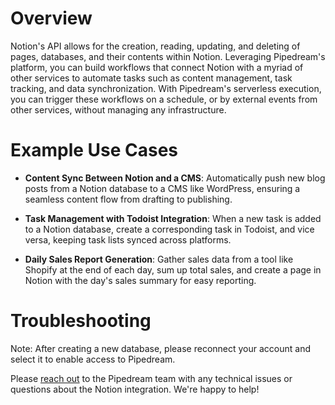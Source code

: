 # Overview

Notion's API allows for the creation, reading, updating, and deleting of pages, databases, and their contents within Notion. Leveraging Pipedream's platform, you can build workflows that connect Notion with a myriad of other services to automate tasks such as content management, task tracking, and data synchronization. With Pipedream's serverless execution, you can trigger these workflows on a schedule, or by external events from other services, without managing any infrastructure.

# Example Use Cases

- **Content Sync Between Notion and a CMS**: Automatically push new blog posts from a Notion database to a CMS like WordPress, ensuring a seamless content flow from drafting to publishing.

- **Task Management with Todoist Integration**: When a new task is added to a Notion database, create a corresponding task in Todoist, and vice versa, keeping task lists synced across platforms.

- **Daily Sales Report Generation**: Gather sales data from a tool like Shopify at the end of each day, sum up total sales, and create a page in Notion with the day's sales summary for easy reporting.

# Troubleshooting

Note: After creating a new database, please reconnect your account and select it to enable access to Pipedream.

Please [reach out](https://pipedream.com/support/) to the Pipedream team with any technical issues or questions about the Notion integration. We're happy to help!
